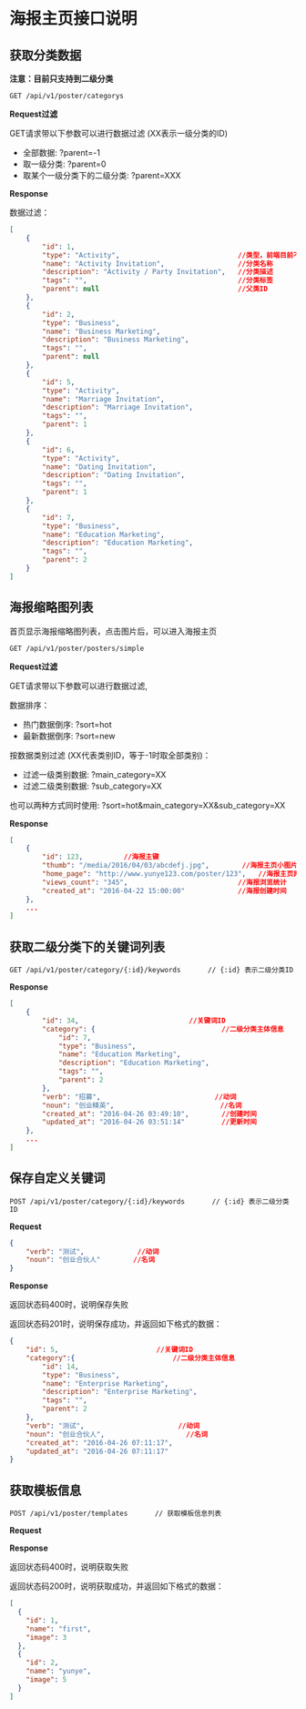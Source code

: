 # 海报主页接口说明

## 获取分类数据

**注意：目前只支持到二级分类**


    GET /api/v1/poster/categorys

**Request过滤**

GET请求带以下参数可以进行数据过滤 (XX表示一级分类的ID)

* 全部数据: ?parent=-1
* 取一级分类: ?parent=0
* 取某个一级分类下的二级分类: ?parent=XXX


**Response**

数据过滤：

```json
[
    {
        "id": 1,
        "type": "Activity",                             //类型，前端目前不需要取此值
        "name": "Activity Invitation",                  //分类名称
        "description": "Activity / Party Invitation",   //分类描述
        "tags": "",                                     //分类标签
        "parent": null                                  //父类ID
    },
    {
        "id": 2,
        "type": "Business",
        "name": "Business Marketing",
        "description": "Business Marketing",
        "tags": "",
        "parent": null
    },
    {
        "id": 5,
        "type": "Activity",
        "name": "Marriage Invitation",
        "description": "Marriage Invitation",
        "tags": "",
        "parent": 1
    },
    {
        "id": 6,
        "type": "Activity",
        "name": "Dating Invitation",
        "description": "Dating Invitation",
        "tags": "",
        "parent": 1
    },
    {
        "id": 7,
        "type": "Business",
        "name": "Education Marketing",
        "description": "Education Marketing",
        "tags": "",
        "parent": 2
    }
]
```


## 海报缩略图列表

首页显示海报缩略图列表，点击图片后，可以进入海报主页


    GET /api/v1/poster/posters/simple
    
**Request过滤**

GET请求带以下参数可以进行数据过滤, 

数据排序：

* 热门数据倒序: ?sort=hot
* 最新数据倒序: ?sort=new

按数据类别过滤 (XX代表类别ID，等于-1时取全部类别)：

* 过滤一级类别数据: ?main_category=XX   
* 过滤二级类别数据: ?sub_category=XX 


也可以两种方式同时使用: ?sort=hot&main_category=XX&sub_category=XX


**Response**
```json
[
    {
        "id": 123,          //海报主键
        "thumb": "/media/2016/04/03/abcdefj.jpg",        //海报主页小图片
        "home_page": "http://www.yunye123.com/poster/123",   //海报主页网址
        "views_count": "345",                           //海报浏览统计
        "created_at": "2016-04-22 15:00:00"             //海报创建时间
    },
    ...
]
```


## 获取二级分类下的关键词列表

    GET /api/v1/poster/category/{:id}/keywords　　　　// {:id} 表示二级分类ID
    
**Response**
```json
[
    {
        "id": 34,                           //关键词ID
        "category": {                               //二级分类主体信息
            "id": 7,
            "type": "Business",
            "name": "Education Marketing",
            "description": "Education Marketing",
            "tags": "",
            "parent": 2
        },          
        "verb": "招募",                            //动词
        "noun": "创业精英",                          //名词
        "created_at": "2016-04-26 03:49:10",        //创建时间
        "updated_at": "2016-04-26 03:51:14"         //更新时间
    },
    ...
]
```


## 保存自定义关键词

    POST /api/v1/poster/category/{:id}/keywords　　　　// {:id} 表示二级分类ID
    
**Request**
```json
{
    "verb": "测试",             //动词
    "noun": "创业合伙人"        //名词
}
```

**Response**

返回状态码400时，说明保存失败

返回状态码201时，说明保存成功，并返回如下格式的数据：

```json
{
    "id": 5,                        //关键词ID
    "category":{                        //二级分类主体信息
        "id": 14,
        "type": "Business",
        "name": "Enterprise Marketing",
        "description": "Enterprise Marketing",
        "tags": "",
        "parent": 2
    },
    "verb": "测试",                       //动词
    "noun": "创业合伙人",                    //名词
    "created_at": "2016-04-26 07:11:17",
    "updated_at": "2016-04-26 07:11:17"
}
```

## 获取模板信息

    POST /api/v1/poster/templates　　　　// 获取模板信息列表

**Request**

**Response**

返回状态码400时，说明获取失败

返回状态码200时，说明获取成功，并返回如下格式的数据：

```json
[
  {
    "id": 1,
    "name": "first",
    "image": 3
  },
  {
    "id": 2,
    "name": "yunye",
    "image": 5
  }
]
```